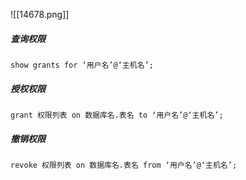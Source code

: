 ![[14678.png]]
##### 查询权限
	show grants for ‘用户名’@‘主机名’;

##### 授权权限
	grant 权限列表 on 数据库名.表名 to ‘用户名’@‘主机名’;

##### 撤销权限
	revoke 权限列表 on 数据库名.表名 from ‘用户名’@‘主机名’;